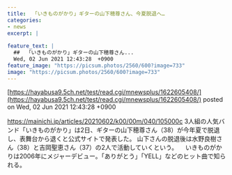 ```yaml
---
title:  「いきものがかり」ギターの山下穂尊さん、今夏脱退へ…  
categories:
- news
excerpt: |
  
feature_text: |
  ##  「いきものがかり」ギターの山下穂尊さん...
  Wed, 02 Jun 2021 12:43:28  +0900
feature_image: "https://picsum.photos/2560/600?image=733"
image: "https://picsum.photos/2560/600?image=733"
---
```


[https://hayabusa9.5ch.net/test/read.cgi/mnewsplus/1622605408/](https://hayabusa9.5ch.net/test/read.cgi/mnewsplus/1622605408/)
posted on Wed, 02 Jun 2021 12:43:28  +0900

<!--more-->

https://mainichi.jp/articles/20210602/k00/00m/040/105000c 3人組の人気バンド「いきものがかり」は2日、ギターの山下穂尊さん（38）が今年夏で脱退し、表舞台から退くと公式サイトで発表した。 山下さんの脱退後は水野良樹さん（38）と吉岡聖恵さん（37）の2人で活動していくという。 　いきものがかりは2006年にメジャーデビュー。「ありがとう」「YELL」などのヒット曲で知られる。
